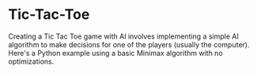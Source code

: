 # Tic-Tac-Toe

Creating a Tic Tac Toe game with AI involves implementing a simple AI algorithm to make decisions for one of the players (usually the computer). Here's a Python example using a basic Minimax algorithm with no optimizations.
